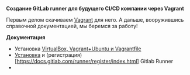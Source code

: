 **Создание GitLab runner для будущего CI/CD компании через Vagrant**

Первым делом скачиваем [Vagrant](https://drive.google.com/drive/u/0/folders/1Ev8N8LijxNR2npEwhoUFlxBuznf--ujP) для него.
А дальше, вооружившись справочной документацией, мы беремся за работу!

**Документация**

  - Установка [VirtualBox, Vagrant+Ubuntu и Vagrantfile](https://www.youtube.com/watch?v=dgm5MtCcIMs&t=5150s)
  - [Установка](https://docs.gitlab.com/runner/install/) и (регистрация)[https://docs.gitlab.com/runner/register/index.html] Gitlab Runner
  - 
